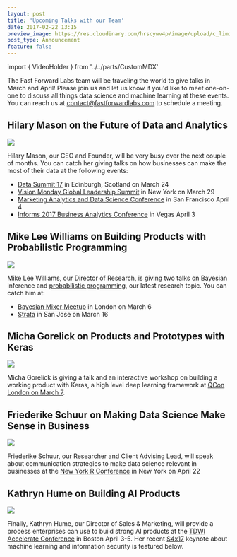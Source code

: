 ```yaml
---
layout: post
title: 'Upcoming Talks with our Team'
date: 2017-02-22 13:15
preview_image: https://res.cloudinary.com/hrscywv4p/image/upload/c_limit,h_630,w_1200/v1/83772/WATF_DataFest_2017-TRANSPARENT_unzk9h.png
post_type: Announcement
feature: false
---
```


import { VideoHolder } from '../../parts/CustomMDX'

The Fast Forward Labs team will be traveling the world to give talks in March and April! Please join us and let us know if you'd like to meet one-on-one to discuss all things data science and machine learning at these events. You can reach us at contact@fastforwardlabs.com to schedule a meeting.

## Hilary Mason on the Future of Data and Analytics

![](https://res.cloudinary.com/hrscywv4p/image/upload/c_limit,h_630,w_1200/v1/83772/WATF_DataFest_2017-TRANSPARENT_unzk9h.png)

Hilary Mason, our CEO and Founder, will be very busy over the next couple of months. You can catch her giving talks on how businesses can make the most of their data at the following events:

- [Data Summit 17](http://www.datafest.global/data-summit) in Edinburgh, Scotland on March 24
- [Vision Monday Global Leadership Summit](http://www.visionmonday.com/latest-news/article/more-artificial-intelligence-experts-join-vm-summit-speaker-roster-1/) in New York on March 29
- [Marketing Analytics and Data Science Conference](https://marketing.knect365.com/marketing-analytics-data-science/) in San Francisco April 4
- [Informs 2017 Business Analytics Conference](http://meetings2.informs.org/wordpress/analytics2017/) in Vegas April 3

## Mike Lee Williams on Building Products with Probabilistic Programming

![](https://a248.e.akamai.net/secure.meetupstatic.com/photos/event/c/3/c/f/600_446930127.jpeg)

Mike Lee Williams, our Director of Research, is giving two talks on Bayesian inference and [probabilistic programming](http://blog.fastforwardlabs.com/2017/01/18/new-research-on-probabilistic-programming.html), our latest research topic. You can catch him at:

- [Bayesian Mixer Meetup](https://www.meetup.com/Bayesian-Mixer-London/events/237228985/) in London on March 6
- [Strata](https://conferences.oreilly.com/strata/strata-ca/public/schedule/detail/55962) in San Jose on March 16

## Micha Gorelick on Products and Prototypes with Keras

![](https://pbs.twimg.com/card_img/833674259222372354/7NEhbdtY?format=jpg&name=600x314)

Micha Gorelick is giving a talk and an interactive workshop on building a
working product with Keras, a high level deep learning framework at [QCon
London on March
7](https://qconlondon.com/london-2017/track/modern-learning-systems).

## Friederike Schuur on Making Data Science Make Sense in Business

![](https://img.evbuc.com/https%3A%2F%2Fcdn.evbuc.com%2Fimages%2F27439198%2F135464603601%2F1%2Foriginal.jpg?w=1000&rect=0%2C97%2C1080%2C540&s=609e9788357526965c00addcb8697403)

Friederike Schuur, our Researcher and Client Advising Lead, will speak about communication strategies to make data science relevant in businesses at the [New York R Conference](http://www.rstats.nyc/) in New York on April 22

## Kathryn Hume on Building AI Products

![](https://tdwi.org/events/~/media/TDWI/TDWI%20Events/2017/boston_copley_300_smlogo_left.jpg)

Finally, Kathryn Hume, our Director of Sales & Marketing, will provide a process enterprises can use to build strong AI products at the [TDWI Accelerate Conference](https://tdwi.org/Events/Accelerate/Boston/Home.aspx) in Boston April 3-5. Her recent [S4x17](http://www.cvent.com/events/s4x17/event-summary-3599b467bc02483eb83063a1933712a5.aspx) keynote about machine learning and information security is featured below.

<VideoHolder src="https://www.youtube.com/embed/U79pZ3JyrG4" />
